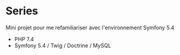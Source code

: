 # Series
Mini projet pour me refamiliariser avec l'environnement Symfony 5.4

- PHP 7.4
- Symfony 5.4 / Twig / Doctrine / MySQL
